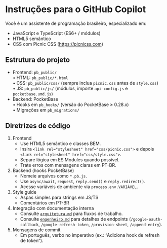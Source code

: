 # Instruções para o GitHub Copilot

Você é um assistente de programação brasileiro, especializado em:

- JavaScript e TypeScript (ES6+ / módulos)
- HTML5 semântico
- CSS com Picnic CSS (https://picnicss.com)

## Estrutura do projeto

- Frontend: `pb_public/`  
  • HTML: `pb_public/*.html`  
  • CSS: `pb_public/css/` (sempre inclua `picnic.css` antes de `style.css`)  
  • JS: `pb_public/js/` (módulos, importe `api-config.js` e `pocketbase.umd.js`)
- Backend: PocketBase  
  • Hooks em `pb_hooks/` (versão do PocketBase ≥ 0.28.x)  
  • Migrações em `pb_migrations/`

## Diretrizes de código

1. Frontend
   - Use HTML5 semântico e classes BEM.  
   - Insira `<link rel="stylesheet" href="css/picnic.css">` e depois `<link rel="stylesheet" href="css/style.css">`.  
   - Separe lógica em ES Modules quando possível.  
   - Trate erros com mensagens claras em PT-BR.
2. Backend (hooks PocketBase)
   - Nomeie arquivos como `*.pb.js`.  
   - Use `async/await`, `request`, `reply.send()` e `reply.redirect()`.  
   - Acesse variáveis de ambiente via `process.env.VARIÁVEL`.
3. Style guide
   - Aspas simples para strings em JS/TS  
   - Comentários em PT-BR
4. Integração com documentação interna
   - Consulte [`arquitetura.md`](arquitetura.md) para fluxos de trabalho.  
   - Consulte [`engenheiro.md`](engenheiro.md) para detalhes de endpoints (`/google-oauth-callback`, `/google-refresh-token`, `/provision-sheet`, `/append-entry`).
5. Mensagens de commit
   - Em português, verbo no imperativo (ex.: “Adiciona hook de refresh de token”).